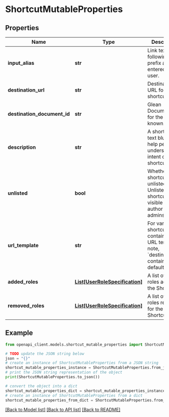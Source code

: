 # ShortcutMutableProperties


## Properties

Name | Type | Description | Notes
------------ | ------------- | ------------- | -------------
**input_alias** | **str** | Link text following go/ prefix as entered by the user. | [optional] 
**destination_url** | **str** | Destination URL for the shortcut. | [optional] 
**destination_document_id** | **str** | Glean Document ID for the URL, if known. | [optional] 
**description** | **str** | A short, plain text blurb to help people understand the intent of the shortcut. | [optional] 
**unlisted** | **bool** | Whether this shortcut is unlisted or not. Unlisted shortcuts are visible to author + admins only. | [optional] 
**url_template** | **str** | For variable shortcuts, contains the URL template; note, &#x60;destinationUrl&#x60; contains default URL. | [optional] 
**added_roles** | [**List[UserRoleSpecification]**](UserRoleSpecification.md) | A list of user roles added for the Shortcut. | [optional] 
**removed_roles** | [**List[UserRoleSpecification]**](UserRoleSpecification.md) | A list of user roles removed for the Shortcut. | [optional] 

## Example

```python
from openapi_client.models.shortcut_mutable_properties import ShortcutMutableProperties

# TODO update the JSON string below
json = "{}"
# create an instance of ShortcutMutableProperties from a JSON string
shortcut_mutable_properties_instance = ShortcutMutableProperties.from_json(json)
# print the JSON string representation of the object
print(ShortcutMutableProperties.to_json())

# convert the object into a dict
shortcut_mutable_properties_dict = shortcut_mutable_properties_instance.to_dict()
# create an instance of ShortcutMutableProperties from a dict
shortcut_mutable_properties_from_dict = ShortcutMutableProperties.from_dict(shortcut_mutable_properties_dict)
```
[[Back to Model list]](../README.md#documentation-for-models) [[Back to API list]](../README.md#documentation-for-api-endpoints) [[Back to README]](../README.md)


